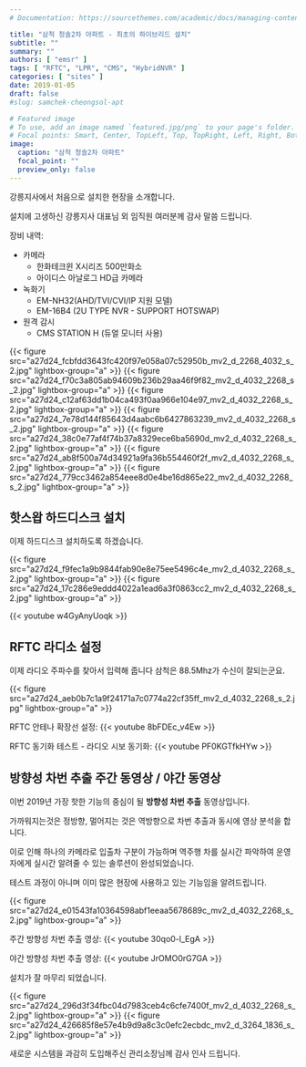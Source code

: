 ```yaml
---
# Documentation: https://sourcethemes.com/academic/docs/managing-content/

title: "삼척 청솔2차 아파트 - 최초의 하이브리드 설치"
subtitle: ""
summary: ""
authors: [ "emsr" ]
tags: [ "RFTC", "LPR", "CMS", "HybridNVR" ]
categories: [ "sites" ]
date: 2019-01-05
draft: false
#slug: samchek-cheongsol-apt

# Featured image
# To use, add an image named `featured.jpg/png` to your page's folder.
# Focal points: Smart, Center, TopLeft, Top, TopRight, Left, Right, BottomLeft, Bottom, BottomRight.
image:
  caption: "삼척 청솔2차 아파트"
  focal_point: ""
  preview_only: false
---
```


강릉지사에서 처음으로 설치한 현장을 소개합니다.

설치에 고생하신 강릉지사 대표님 외 임직원 여러분께 감사 말씀 드립니다.

장비 내역:

- 카메라
  - 한화테크윈 X시리즈 500만화소
  - 아이디스 아날로그 HD급 카메라
- 녹화기
  - EM-NH32(AHD/TVI/CVI/IP 지원 모델)
  - EM-16B4 (2U TYPE NVR - SUPPORT HOTSWAP)
- 원격 감시
  - CMS STATION H (듀얼 모니터 사용)

{{< figure src="a27d24_fcbfdd3643fc420f97e058a07c52950b_mv2_d_2268_4032_s_2.jpg"
           lightbox-group="a" >}}
{{< figure src="a27d24_f70c3a805ab94609b236b29aa46f9f82_mv2_d_4032_2268_s_2.jpg"
           lightbox-group="a" >}}
{{< figure src="a27d24_c12af63dd1b04ca493f0aa966e104e97_mv2_d_4032_2268_s_2.jpg"
           lightbox-group="a" >}}
{{< figure src="a27d24_7e78d144f85643d4aabc6b6427863239_mv2_d_4032_2268_s_2.jpg"
           lightbox-group="a" >}}
{{< figure src="a27d24_38c0e77af4f74b37a8329ece6ba5690d_mv2_d_4032_2268_s_2.jpg"
           lightbox-group="a" >}}
{{< figure src="a27d24_ab8f500a74d34921a9fa36b554460f2f_mv2_d_4032_2268_s_2.jpg"
           lightbox-group="a" >}}
{{< figure src="a27d24_779cc3462a854eee8d0e4be16d865e22_mv2_d_4032_2268_s_2.jpg"
           lightbox-group="a" >}}

## 핫스왑 하드디스크 설치

이제 하드디스크 설치하도록 하겠습니다.

{{< figure src="a27d24_f9fec1a9b9844fab90e8e75ee5496c4e_mv2_d_4032_2268_s_2.jpg"
           lightbox-group="a" >}}
{{< figure src="a27d24_17c286e9eddd4022a1ead6a3f0863cc2_mv2_d_4032_2268_s_2.jpg"
           lightbox-group="a" >}}

{{< youtube w4GyAnyUoqk >}}

## RFTC 라디소 설정

이제 라디오 주파수를 찾아서 입력해 줍니다 삼척은 88.5Mhz가 수신이 잘되는군요.

{{< figure src="a27d24_aeb0b7c1a9f24171a7c0774a22cf35ff_mv2_d_4032_2268_s_2.jpg"
           lightbox-group="a" >}}

RFTC 안테나 확장선 설정:
{{< youtube 8bFDEc_v4Ew >}}

RFTC 동기화 테스트 - 라디오 시보 동기화:
{{< youtube PF0KGTfkHYw >}}

## 방향성 차번 추출 주간 동영상 / 야간 동영상

이번 2019년 가장 핫한 기능의 중심이 될 **방향성 차번 추출** 동영상입니다.

가까워지는것은 정방향, 멀어지는 것은 역방향으로 차번 추출과 동시에 영상 분석을 합니다.

이로 인해 하나의 카메라로 입출차 구분이 가능하며 역주행 차를 실시간 파악하여 운영자에게 실시간 알려줄 수 있는 솔루션이 완성되었습니다.

테스트 과정이 아니며 이미 많은 현장에 사용하고 있는 기능임을 알려드립니다.

{{< figure src="a27d24_e01543fa10364598abf1eeaa5678689c_mv2_d_4032_2268_s_2.jpg"
           lightbox-group="a" >}}

주간 방향성 차번 추출 영상:
{{< youtube 30qo0-l_EgA >}}

야간 방향성 차번 추출 영상:
{{< youtube JrOMO0rG7GA >}}

설치가 잘 마무리 되었습니다.

{{< figure src="a27d24_296d3f34fbc04d7983ceb4c6cfe7400f_mv2_d_4032_2268_s_2.jpg"
           lightbox-group="a" >}}
{{< figure src="a27d24_426685f8e57e4b9d9a8c3c0efc2ecbdc_mv2_d_3264_1836_s_2.jpg"
           lightbox-group="a" >}}

새로운 시스템을 과감히 도입해주신 관리소장님께 감사 인사 드립니다.
